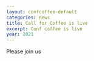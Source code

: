 ```yaml
---
layout: confcoffee-default
categories: news
title: Call for Coffee is live
excerpt: Conf coffee is live
year: 2021
---
```


Please join us